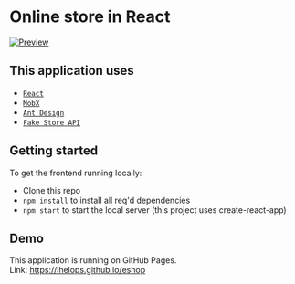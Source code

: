 # Online store in **React**
[![Preview](https://i.ibb.co/3R8szSF/2022-06-17-181608.png "Preview")](https://ihelops.github.io/eshop "Preview")

## This application uses
- [`React`](https://ru.reactjs.org/ "`React`")
- [`MobX`](https://mobx.js.org/README.html "`MobX`")
- [`Ant Design`](https://ant.design/ "`Ant Design`")
- [`Fake Store API`](https://fakestoreapi.com/ "`Fake Store API`")

## Getting started
To get the frontend running locally:

- Clone this repo
- `npm install` to install all req'd dependencies
- `npm start` to start the local server (this project uses create-react-app)

## Demo
This application is running on GitHub Pages. <br>
Link: https://ihelops.github.io/eshop